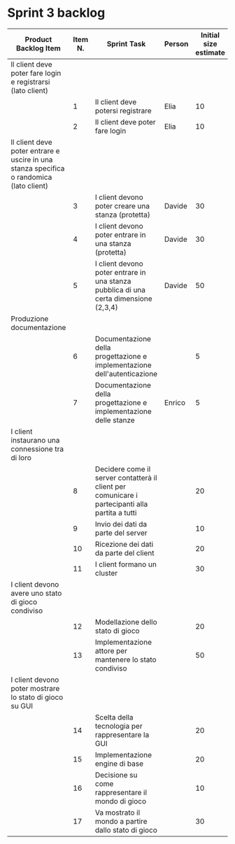 # Sprint 3 backlog

| Product Backlog Item | Item N. | Sprint Task                                                     	          | Person    | Initial size estimate | 1 | 2 | 3 | 4 | 5 | 6 |
|----------------------|---------|----------------------------------------------------------------------------|-----------|-----------------------|---|---|---|---|---|---|
| Il client deve poter fare login e registrarsi (lato client)
|                      | 1       | Il client deve potersi registrare                                          | Elia      |  10                   | 
|                      | 2       | Il client deve poter fare login                                            | Elia      |  10                   | 
| Il client deve poter entrare e uscire in una stanza specifica o randomica (lato client)
|                      | 3       | I client devono poter creare una stanza (protetta)                         | Davide    |  30                   | 
|                      | 4       | I client devono poter entrare in una stanza (protetta)                     | Davide    |  30                   | 
|                      | 5       | I client devono poter entrare in una stanza pubblica di una certa dimensione (2,3,4) | Davide| 50              | 
| Produzione documentazione
|                      | 6       | Documentazione della progettazione e implementazione dell'autenticazione   |           |  5                    | 
|                      | 7       | Documentazione della progettazione e implementazione delle stanze          | Enrico    |  5                    | 0 |
| I client instaurano una connessione tra di loro
|                      | 8       | Decidere come il server contatterà il client per comunicare i partecipanti alla partita a tutti |         | 20 | 
|                      | 9       | Invio dei dati da parte del server                                         |           |  10                   | 
|                      | 10      | Ricezione dei dati da parte del client                                     |           |  20                   | 
|                      | 11      | I client formano un cluster                                                |           |  30                   | 
| I client devono avere uno stato di gioco condiviso
|                      | 12      | Modellazione dello stato di gioco                                          |           |  20                   | 
|                      | 13      | Implementazione attore per mantenere lo stato condiviso                    |           |  50                   | 
| I client devono poter mostrare lo stato di gioco su GUI
|                      | 14      | Scelta della tecnologia per rappresentare la GUI                           |           |  20                   | 
|                      | 15      | Implementazione engine di base                                             |           |  20                   | 
|                      | 16      | Decisione su come rappresentare il mondo di gioco                          |           |  10                   | 
|                      | 17      | Va mostrato il mondo a partire dallo stato di gioco                        |           |  30                   | 
